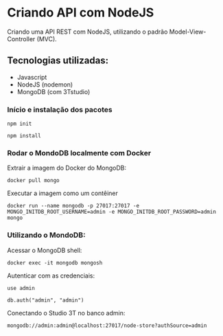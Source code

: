 # Criando API com NodeJS

Criando uma API REST com NodeJS, utilizando o padrão Model-View-Controller (MVC). 

## Tecnologias utilizadas:
* Javascript
* NodeJS (nodemon)
* MongoDB (com 3Tstudio)

### Início e instalação dos pacotes
```
npm init
```
```
npm install 
```

### Rodar o MondoDB localmente com Docker
Extrair a imagem do Docker do MongoDB: 
``` 
docker pull mongo
```

Executar a imagem como um contêiner
``` 
docker run --name mongodb -p 27017:27017 -e MONGO_INITDB_ROOT_USERNAME=admin -e MONGO_INITDB_ROOT_PASSWORD=admin mongo
```

### Utilizando o MondoDB: 
Acessar o MongoDB shell:
```
docker exec -it mongodb mongosh
```

Autenticar com as credenciais: 
```
use admin 
```
```
db.auth("admin", "admin")
```

Conectando o Studio 3T no banco admin:  
```
mongodb://admin:admin@localhost:27017/node-store?authSource=admin
```
